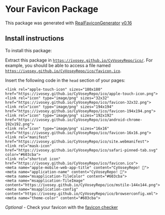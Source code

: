 # Your Favicon Package

This package was generated with [RealFaviconGenerator](https://realfavicongenerator.net/) [v0.16](https://realfavicongenerator.net/change_log#v0.16)

## Install instructions

To install this package:

Extract this package in <code>https://ivosey.github.io/CyVoseyRepo/ico/</code>. For example, you should be able to access a file named <code>https://ivosey.github.io/CyVoseyRepo/ico/favicon.ico</code>.

Insert the following code in the `head` section of your pages:

    <link rel="apple-touch-icon" sizes="180x180" href="https://ivosey.github.io/CyVoseyRepo/ico/apple-touch-icon.png">
    <link rel="icon" type="image/png" sizes="32x32" href="https://ivosey.github.io/CyVoseyRepo/ico/favicon-32x32.png">
    <link rel="icon" type="image/png" sizes="194x194" href="https://ivosey.github.io/CyVoseyRepo/ico/favicon-194x194.png">
    <link rel="icon" type="image/png" sizes="192x192" href="https://ivosey.github.io/CyVoseyRepo/ico/android-chrome-192x192.png">
    <link rel="icon" type="image/png" sizes="16x16" href="https://ivosey.github.io/CyVoseyRepo/ico/favicon-16x16.png">
    <link rel="manifest" href="https://ivosey.github.io/CyVoseyRepo/ico/site.webmanifest">
    <link rel="mask-icon" href="https://ivosey.github.io/CyVoseyRepo/ico/safari-pinned-tab.svg" color="#603cba">
    <link rel="shortcut icon" href="https://ivosey.github.io/CyVoseyRepo/ico/favicon.ico">
    <meta name="apple-mobile-web-app-title" content="CyVoseyRepo! ">
    <meta name="application-name" content="CyVoseyRepo! ">
    <meta name="msapplication-TileColor" content="#603cba">
    <meta name="msapplication-TileImage" content="https://ivosey.github.io/CyVoseyRepo/ico/mstile-144x144.png">
    <meta name="msapplication-config" content="https://ivosey.github.io/CyVoseyRepo/ico/browserconfig.xml">
    <meta name="theme-color" content="#603cba">

*Optional* - Check your favicon with the [favicon checker](https://realfavicongenerator.net/favicon_checker)